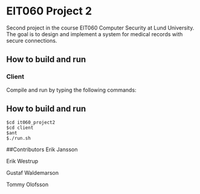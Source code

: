 # EIT060 Project 2
Second project in the course EIT060 Computer Security at Lund University. The goal is to design and implement a system for medical records with secure connections.

## How to build and run
### Client
Compile and run by typing the following commands:
## How to build and run
	$cd it060_project2
	$cd client
	$ant
	$./run.sh

##Contributors
Erik Jansson

Erik Westrup

Gustaf Waldemarson

Tommy Olofsson
